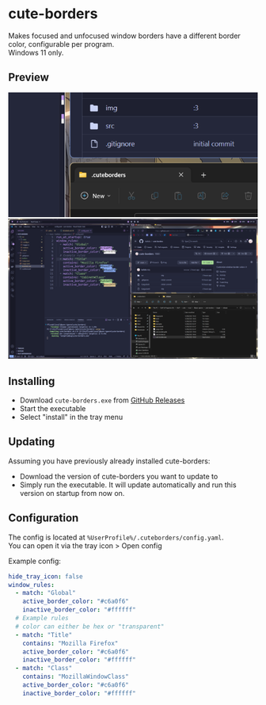 # cute-borders

Makes focused and unfocused window borders have a different border color, configurable per program.  
Windows 11 only.

## Preview

![Zoom](img/zoom.png?raw=true)
![Fullscreen](img/fullscreen.png?raw=true)

## Installing

- Download `cute-borders.exe` from [GitHub Releases](https://github.com/keifufu/cute-borders/releases/latest)
- Start the executable
- Select "install" in the tray menu

## Updating

Assuming you have previously already installed cute-borders:
- Download the version of cute-borders you want to update to
- Simply run the executable. It will update automatically and run this version on startup from now on.

## Configuration

The config is located at `%UserProfile%/.cuteborders/config.yaml`.  
You can open it via the tray icon > Open config

Example config:

```yaml
hide_tray_icon: false
window_rules:
  - match: "Global"
    active_border_color: "#c6a0f6"
    inactive_border_color: "#ffffff"
  # Example rules
  # color can either be hex or "transparent"
  - match: "Title"
    contains: "Mozilla Firefox"
    active_border_color: "#c6a0f6"
    inactive_border_color: "#ffffff"
  - match: "Class"
    contains: "MozillaWindowClass"
    active_border_color: "#c6a0f6"
    inactive_border_color: "#ffffff"
```

